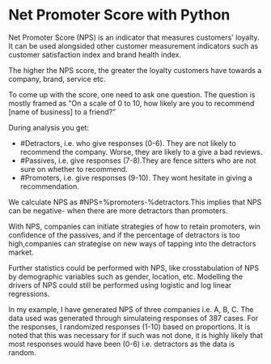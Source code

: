 # Net Promoter Score with Python

Net Promoter Score (NPS) is an indicator that measures customers' loyalty. It can be used alongsided other customer measurement indicators such as customer satisfaction index and brand health index.

The higher the NPS score, the greater the loyalty customers have towards a company, brand, service etc.

To come up with the score, one need to ask one question. The question is mostly framed as "On a scale of 0 to 10, how likely are you to recommend [name of business] to a friend?”

During analysis you get:
- #Detractors, i.e. who give responses (0-6). They are not likely to recommend the company. Worse, they are likely to a give a bad reviews.
- #Passives, i.e. give responses (7-8).They are fence sitters who are not sure on whether to recommend.
- #Promoters, i.e. give responses (9-10). They wont hesitate in giving a recommendation.

We calculate NPS as #NPS=%promoters-%detractors.This implies that NPS can be negative- when there are more detractors than promoters.

With NPS, companies can initiate strategies of how to retain promoters, win confidence of the passives, and if the percentage of detractors is too high,companies can strategise on new ways of tapping into the detractors market.

Further statistics could be performed with NPS, like crosstabulation of NPS by demographic variables such as gender, location, etc. Modelling the drivers of NPS could still be performed using logistic and log linear regressions.

In my example, I have generated NPS of three companies i.e. A, B, C. The data used was generated through simulateing responses of 
387 cases. 
For the responses, I randomized responses (1-10) based on proportions. It is noted that this was necessary for if such was not done, it is highly likely that most responses would have been (0-6) i.e. detractors as the data is random. 
